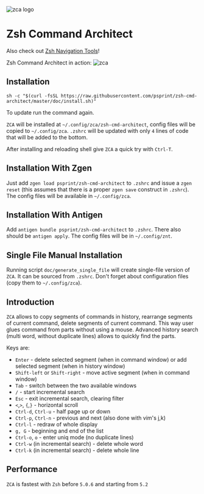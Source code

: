 ![zca logo](http://imageshack.com/a/img911/7375/ZWHW5Y.png)

# Zsh Command Architect

Also check out [Zsh Navigation Tools](https://github.com/psprint/zsh-navigation-tools)!

Zsh Command Architect in action:
![zca](http://imageshack.com/a/img907/6173/osCBYT.gif)

## Installation

```
sh -c "$(curl -fsSL https://raw.githubusercontent.com/psprint/zsh-cmd-architect/master/doc/install.sh)"
```

To update run the command again.

`ZCA` will be installed at `~/.config/zca/zsh-cmd-architect`, config files will be copied to `~/.config/zca`. `.zshrc`
will be updated with only `4` lines of code that will be added to the bottom.

After installing and reloading shell give `ZCA` a quick try with `Ctrl-T`.

## Installation With Zgen

Just add `zgen load psprint/zsh-cmd-architect` to `.zshrc` and issue a `zgen reset` (this assumes that there is a proper `zgen save` construct in `.zshrc`).
The config files will be available in `~/.config/zca`.

## Installation With Antigen
Add `antigen bundle psprint/zsh-cmd-architect` to `.zshrc`. There also
should be `antigen apply`. The config files will be in `~/.config/znt`.

## Single File Manual Installation

Running script `doc/generate_single_file` will create single-file version of `ZCA`.
It can be sourced from `.zshrc`. Don't forget about configuration files (copy them to `~/.config/zca`).

## Introduction

`ZCA` allows to copy segments of commands in history, rearrange segments of current command,
delete segments of current command. This way user glues command from parts without using
a mouse. Advanced history search (multi word, without duplicate lines) allows to quickly find
the parts.

Keys are:
- `Enter` - delete selected segment (when in command window) or add selected segment (when in history window)
- `Shift-left` or `Shift-right` - move active segment (when in command window)
- `Tab` - switch between the two available windows
- `/` - start incremental search
- `Esc` - exit incremental search, clearing filter
- `<`,`>`, `{`,`}` - horizontal scroll
- `Ctrl-d`, `Ctrl-u` - half page up or down
- `Ctrl-p`, `Ctrl-n` - previous and next (also done with vim's j,k)
- `Ctrl-l` - redraw of whole display
- `g, G` - beginning and end of the list
- `Ctrl-o`, `o` - enter uniq mode (no duplicate lines)
- `Ctrl-w` (in incremental search) - delete whole word
- `Ctrl-k` (in incremental search) - delete whole line

## Performance

`ZCA` is fastest with `Zsh` before `5.0.6` and starting from `5.2`
